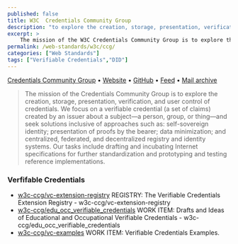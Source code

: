 ```yaml
---
published: false
title: W3C	Credentials Community Group	
description: "to explore the creation, storage, presentation, verification, and user control of credentials."
excerpt: >
    The mission of the W3C Credentials Community Group is to explore the creation, storage, presentation, verification, and user control of credentials. We focus on a verifiable credential (a set of claims) created by an issuer about a subject—a person, group, or thing—and seek solutions inclusive of approaches such as: self-sovereign identity; presentation of proofs by the bearer; data minimization; and centralized, federated, and decentralized registry and identity systems. Our tasks include drafting and incubating Internet specifications for further standardization and prototyping and testing reference implementations.
permalink: /web-standards/w3c/ccg/
categories: ["Web Standards"]
tags: ["Verifiable Credentials","DID"]
---
```


[Credentials Community Group](https://www.w3.org/community/credentials/) • [Website](https://w3c-ccg.github.io/) • [GitHub](https://github.com/w3c-ccg) • [Feed](https://www.w3.org/community/credentials/feed/) • [Mail archive](http://lists.w3.org/Archives/Public/public-credentials/)

> The mission of the Credentials Community Group is to explore the creation, storage, presentation, verification, and user control of credentials. We focus on a verifiable credential (a set of claims) created by an issuer about a subject—a person, group, or thing—and seek solutions inclusive of approaches such as: self-sovereign identity; presentation of proofs by the bearer; data minimization; and centralized, federated, and decentralized registry and identity systems. Our tasks include drafting and incubating Internet specifications for further standardization and prototyping and testing reference implementations.


### Verfifable Credentials
* [w3c-ccg/vc-extension-registry](https://github.com/w3c-ccg/vc-extension-registry)
REGISTRY: The Verifiable Credentials Extension Registry - w3c-ccg/vc-extension-registry
* [w3c-ccg/edu_occ_verifiable_credentials](https://github.com/w3c-ccg/edu_occ_verifiable_credentials)
WORK ITEM: Drafts and Ideas of Educational and Occupational Verifiable Credentials - w3c-ccg/edu_occ_verifiable_credentials
* [w3c-ccg/vc-examples](https://github.com/w3c-ccg/vc-examples)
WORK ITEM: Verifiable Credentials Examples. 

